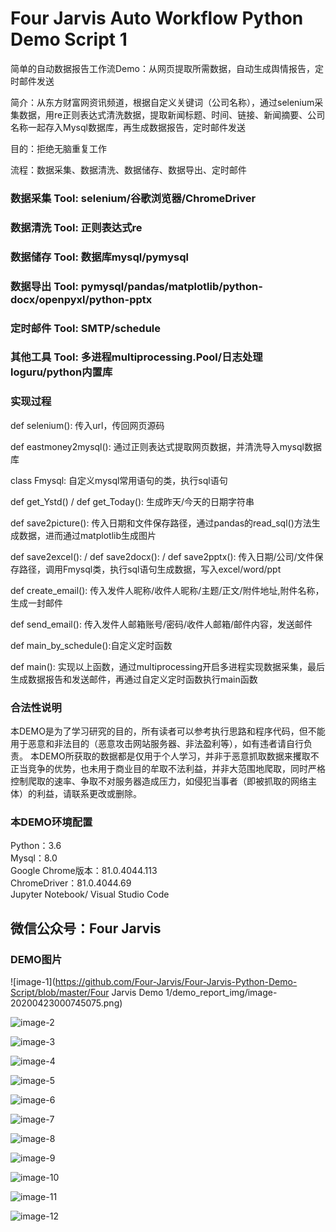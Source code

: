 # Four Jarvis Auto Workflow Python Demo Script 1

简单的自动数据报告工作流Demo：从网页提取所需数据，自动生成舆情报告，定时邮件发送

简介：从东方财富网资讯频道，根据自定义关键词（公司名称），通过selenium采集数据，用re正则表达式清洗数据，提取新闻标题、时间、链接、新闻摘要、公司名称一起存入Mysql数据库，再生成数据报告，定时邮件发送

目的：拒绝无脑重复工作

流程：数据采集、数据清洗、数据储存、数据导出、定时邮件

### 数据采集 Tool: selenium/谷歌浏览器/ChromeDriver

### 数据清洗 Tool: 正则表达式re

### 数据储存 Tool: 数据库mysql/pymysql

### 数据导出 Tool: pymysql/pandas/matplotlib/python-docx/openpyxl/python-pptx

### 定时邮件 Tool: SMTP/schedule

### 其他工具 Tool: 多进程multiprocessing.Pool/日志处理loguru/python内置库

### 实现过程

def selenium(): 传入url，传回网页源码

def eastmoney2mysql(): 通过正则表达式提取网页数据，并清洗导入mysql数据库

class Fmysql: 自定义mysql常用语句的类，执行sql语句

def get_Ystd() / def get_Today(): 生成昨天/今天的日期字符串

def save2picture(): 传入日期和文件保存路径，通过pandas的read_sql()方法生成数据，进而通过matplotlib生成图片

def save2excel():  / def save2docx(): / def save2pptx(): 传入日期/公司/文件保存路径，调用Fmysql类，执行sql语句生成数据，写入excel/word/ppt

def create_email(): 传入发件人昵称/收件人昵称/主题/正文/附件地址,附件名称，生成一封邮件

def send_email(): 传入发件人邮箱账号/密码/收件人邮箱/邮件内容，发送邮件

def main_by_schedule():自定义定时函数

def main():  实现以上函数，通过multiprocessing开启多进程实现数据采集，最后生成数据报告和发送邮件，再通过自定义定时函数执行main函数

### 合法性说明

本DEMO是为了学习研究的目的，所有读者可以参考执行思路和程序代码，但不能用于恶意和非法目的（恶意攻击网站服务器、非法盈利等），如有违者请自行负责。
本DEMO所获取的数据都是仅用于个人学习，并非于恶意抓取数据来攫取不正当竞争的优势，也未用于商业目的牟取不法利益，并非大范围地爬取，同时严格控制爬取的速率、争取不对服务器造成压力，如侵犯当事者（即被抓取的网络主体）的利益，请联系更改或删除。

### 本DEMO环境配置

Python：3.6  
Mysql：8.0  
Google Chrome版本：81.0.4044.113  
ChromeDriver：81.0.4044.69  
Jupyter Notebook/ Visual Studio Code   

## 微信公众号：Four Jarvis

### DEMO图片



![image-1](https://github.com/Four-Jarvis/Four-Jarvis-Python-Demo-Script/blob/master/Four Jarvis Demo 1/demo_report_img/image-20200423000745075.png)

![image-2](https://github.com/Four-Jarvis/Four-Jarvis-Python-Demo-Script/raw/demo_report_img/image-20200423000620695.png)

![image-3](https://raw.githubusercontent.com/Four-Jarvis/Four-Jarvis-Python-Demo-Script/master/Four%20Jarvis%20Demo%201/demo_report_img/image-20200423000816556.png)

![image-4](https://github.com/Four-Jarvis/Four-Jarvis-Python-Demo-Script/blob/master/Four%20Jarvis%20Demo%201/demo_report_img/image-20200423000842771.png)

![image-5](https://github.com/Four-Jarvis/Four-Jarvis-Python-Demo-Script/blob/master/Four%20Jarvis%20Demo%201/demo_report_img/image-20200423000921325.png)

![image-6](https://github.com/Four-Jarvis/Four-Jarvis-Python-Demo-Script/blob/master/Four%20Jarvis%20Demo%201/demo_report_img/image-20200423000936807.png)

![image-7](https://github.com/Four-Jarvis/Four-Jarvis-Python-Demo-Script/blob/master/Four%20Jarvis%20Demo%201/demo_report_img/image-20200423000951586.png)

![image-8](https://github.com/Four-Jarvis/Four-Jarvis-Python-Demo-Script/blob/master/Four%20Jarvis%20Demo%201/demo_report_img/image-20200423001007731.png)

![image-9](https://github.com/Four-Jarvis/Four-Jarvis-Python-Demo-Script/blob/master/Four%20Jarvis%20Demo%201/demo_report_img/image-20200423001111039.png)

![image-10](https://github.com/Four-Jarvis/Four-Jarvis-Python-Demo-Script/blob/master/Four%20Jarvis%20Demo%201/demo_report_img/image-20200423001159681.png)

![image-11](https://github.com/Four-Jarvis/Four-Jarvis-Python-Demo-Script/blob/master/Four%20Jarvis%20Demo%201/demo_report_img/image-20200423001323079.png)

![image-12](https://github.com/Four-Jarvis/Four-Jarvis-Python-Demo-Script/blob/master/Four%20Jarvis%20Demo%201/demo_report_img/image-20200423015125201.png)
